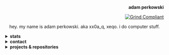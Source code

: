 <!--

Copyright © 2025 Adam Perkowski
This file is licensed under CC BY 4.0
See the LICENSE file for details

The license does not apply to the following files:
ecc_pub_key
rsa_pub_key

-->

<div align="right">

<b>adam perkowski</b>

[![Grind Compliant](https://img.shields.io/badge/Grind-Compliant-blue)](https://github.com/The-Grindhouse/guidelines)

</div>

<div align="center">

hey. my name is adam perkowski. aka xx0a_q, xeqo. i do computer stuff.

</div>

<details>
<summary><b>stats</b></summary>

<div align="center">

[![📊 WakaTime stats](https://github-readme-stats.vercel.app/api/wakatime?username=adamperkowski&layout=compact&theme=transparent&langs_count=12)](https://wakatime.com/@adamperkowski)

</div>
</details>

<details>
<summary><b>contact</b></summary>

<div align="center">

<adas1per@protonmail.com>

Discord • <a href="https://discord.com/users/1101820235566305290" target="_blank">@x.eqo</a><br>
Matrix • <a href="https://matrix.to/#/@xx0a_q:matrix.org" target="_blank">@xx0a_q:matrix.org</a>

[🌐 Website][my website] • [▶️ YouTube](https://youtube.com/channel/UC6dT__PRcG08t284qp6jRiQ) • [📽️ Twitch](https://twitch.tv/adamperkowski) • [🦋 Bluesky](https://bsky.app/profile/adamperkowski.dev)

<b>

[`00F6 1623 FB56 BC5B B709  4E63 4CE6 C117 2DF6 BE79`](ecc_pub_key)<br>
[`5A53 0832 DA91 20B0 CA57  DDB6 7CBD B58E CF1D 3478`](rsa_pub_key)

</b>

[donate](https://adamperkowski.dev/donate)

</div>
</details>

<details>
<summary><b>projects & repositories</b></summary>

<br>

<div align="center">

| emoji | name          | description                                         | language    |
|-------|---------------|-----------------------------------------------------|-------------|
| 🚦    | [nvrs]        | fast new version checker for software releases      | Rust        |
| 🌄    | [HighlightOS] | x86_64 OS (kernel) made from scratch                | Rust, ASM   |
| 🗳️    | [snapbox]     | HTTP Client Library for [Jule]                      | [Jule], C++ |
| >_    | [CLIQ]        | CLI library for [Jule]                              | [Jule]      |
| ⬆️    | [jpu]         | fast and lightweight ProtonUp alternative           | [Jule]      |
| 🐧    | [linutil]     | distro-agnostic toolbox for simplifying Linux tasks | Rust, Shell |
|       | [jule.nvim]   | official [Jule] plugin for Neovim                   | Lua, Vim    |
| 📦    | [PKGBUILDs]   | sources of AUR packages i maintain                  | Shell       |
| 🪟    | [dwm]         | my build of dwm + some dotfiles                     | C, Shell    |
| 🌐    | [my website]  | source of [adamperkowski.dev][my website]           | HTML, CSS   |

</div>
</details>

[nvrs]: https://github.com/adamperkowski/nvrs
[HighlightOS]: https://github.com/adamperkowski/highlightos
[snapbox]: https://github.com/adamperkowski/snapbox
[CLIQ]: https://github.com/adamperkowski/cliq
[jpu]: https://github.com/adamperkowski/jpu
[linutil]: https://github.com/christitustech/linutil
[jule.nvim]: https://github.com/julelang/jule.nvim
[PKGBUILDs]: https://github.com/adamperkowski/PKGBUILDs
[dwm]: https://github.com/adamperkowski/dwm
[my website]: https://adamperkowski.dev

[Jule]: https://jule.dev
